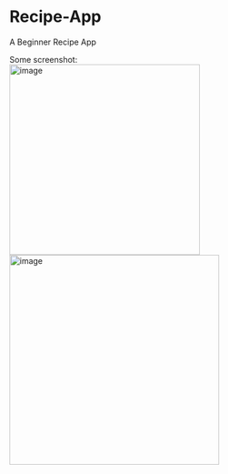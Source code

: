 # Recipe-App
A Beginner Recipe App

Some screenshot:  
<img width="335" alt="image" src="https://user-images.githubusercontent.com/67695658/177250902-ec9edde8-09e9-41ba-a981-424426a8af1f.png">
<img width="369" alt="image" src="https://user-images.githubusercontent.com/67695658/177250917-0d3706ba-ec41-43e4-bd49-c95215c595a9.png">
